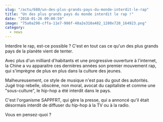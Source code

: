 ```yaml
--- 
slug: "/actu/680/un-des-plus-grands-pays-du-monde-interdit-le-rap"
title: "Un des plus grands pays du monde interdit le rap !"
date: "2018-01-26 09:00:59"
image: "75a0a298-cffa-11e7-986f-48a2e310a482_1280x720_164923.png"
category:
  - news
---
```

<p>Interdire le rap, est-ce possible ? C'est en tout cas ce qu'un des plus grands pays de la planète vient de tenter.</p>

<p>Avec plus d'un milliard d'habitants et une progressive ouverture à l'internet, la Chine a vu apparaitre ces dernières années son premier mouvement rap, qui s'imprègne de plus en plus dans la culture des jeunes.</p>

<p>Malheureusement, ce style de musique n'est pas du gout des autorités. Jugé trop rebelle, obscène, non moral, avocat du capitaliste et comme une "sous-culture", le hip-hop a été interdit dans le pays. </p>

<p>C'est l'organisme SAPPFRT, qui gère la presse, qui a annoncé qu'il était désormais interdit de diffuser du hip-hop à la TV ou à la radio.</p>

<p>Vous en pensez-quoi ?</p>